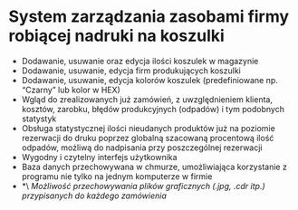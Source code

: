 # System zarządzania zasobami firmy robiącej nadruki na koszulki</h1>

- Dodawanie, usuwanie oraz edycja ilości koszulek w magazynie</li>
- Dodawanie, usuwanie, edycja firm produkujących koszulki</li>
- Dodawanie, usuwanie, edycja kolorów koszulek (predefiniowane np. “Czarny” lub kolor w HEX)</li>
- Wgląd do zrealizowanych już zamówień, z uwzględnieniem klienta, kosztów, zarobku, błędów produkcyjnych (odpadów) i tym podobnych statystyk</li>
- Obsługa statystycznej ilości nieudanych produktów już na poziomie rezerwacji do druku poprzez globalną szacowaną procentową ilość odpadów, możliwą do nadpisania przy poszczególnej rezerwacji</li>
- Wygodny i czytelny interfejs użytkownika </li>
- Baza danych przechowywana w chmurze, umożliwiająca korzystanie z programu nie tylko na jednym komputerze w firmie</li>
- \*\ *Możliwość przechowywania plików graficznych (.jpg, .cdr itp.) przypisanych do każdego zamówienia* </li>
